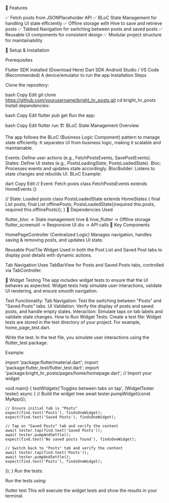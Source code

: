 📌 Features

✅ Fetch posts from JSONPlaceholder API
✅ BLoC State Management for handling UI state efficiently
✅ Offline storage with Hive to save and retrieve posts
✅ Tabbed Navigation for switching between posts and saved posts
✅ Reusable UI components for consistent design
✅ Modular project structure for maintainability

🚀 Setup & Installation

Prerequisites

Flutter SDK installed (Download Here)
Dart SDK
Android Studio / VS Code (Recommended)
A device/emulator to run the app
Installation Steps

Clone the repository:

bash
Copy
Edit
git clone https://github.com/yourusername/bright_hr_posts.git
cd bright_hr_posts
Install dependencies:

bash
Copy
Edit
flutter pub get
Run the app:

bash
Copy
Edit
flutter run
🏗️ BLoC State Management Overview

The app follows the BLoC (Business Logic Component) pattern to manage state efficiently. It separates UI from business logic, making it scalable and maintainable.

Events: Define user actions (e.g., FetchPostsEvents, SavePostEvents).
States: Define UI states (e.g., PostsLoadingState, PostsLoadedState).
Bloc: Processes events and updates state accordingly.
BlocBuilder: Listens to state changes and rebuilds UI.
BLoC Example:

dart
Copy
Edit
// Event: Fetch posts
class FetchPostsEvents extends HomeEvents {}

// State: Loaded posts
class PostsLoadedState extends HomeStates {
  final List<Post> posts;
  final List<Post> offlinePosts;
  PostsLoadedState({required this.posts, required this.offlinePosts});
}
📜 Dependencies Used

flutter_bloc → State management
hive & hive_flutter → Offline storage
flutter_screenutil → Responsive UI
dio → API calls
🔧 Key Components

HomePageController (Centralized Logic)
Manages navigation, handles saving & removing posts, and updates UI state.

Reusable PostTile Widget
Used in both the Post List and Saved Post tabs to display post details with dynamic actions.

Tab Navigation
Uses TabBarView for Posts and Saved Posts tabs, controlled via TabController.

🧪 Widget Testing
The app includes widget tests to ensure that the UI behaves as expected. Widget tests help simulate user interactions, validate UI rendering, and ensure smooth navigation.

Test Functionality:
Tab Navigation: Test the switching between "Posts" and "Saved Posts" tabs.
UI Validation: Verify the display of posts and saved posts, and handle empty states.
Interaction: Simulate taps on tab labels and validate state changes.
How to Run Widget Tests:
Create a test file: Widget tests are stored in the test directory of your project. For example, home_page_test.dart.

Write the test: In the test file, you simulate user interactions using the flutter_test package.

Example:

import 'package:flutter/material.dart';
import 'package:flutter_test/flutter_test.dart';
import 'package:bright_hr_posts/pages/home/homepage.dart'; // Import your widget

void main() {
  testWidgets('Toggles between tabs on tap', (WidgetTester tester) async {
    // Build the widget tree
    await tester.pumpWidget(const MyApp());

    // Ensure initial tab is "Posts"
    expect(find.text('Posts'), findsOneWidget);
    expect(find.text('Saved Posts'), findsOneWidget);

    // Tap on "Saved Posts" tab and verify the content
    await tester.tap(find.text('Saved Posts'));
    await tester.pumpAndSettle();
    expect(find.text('No saved posts found'), findsOneWidget);

    // Switch back to "Posts" tab and verify the content
    await tester.tap(find.text('Posts'));
    await tester.pumpAndSettle();
    expect(find.text('Posts'), findsOneWidget);
  });
}
Run the tests:

Run the tests using:


flutter test
This will execute the widget tests and show the results in your terminal.


